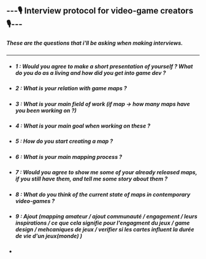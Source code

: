 ## ---🎙️ Interview protocol for video-game creators🎙️---

##### These are the questions that i'll be asking when making interviews.

---

- ##### 1 : Would you agree to make a short presentation of yourself ? What do you do as a living and how did you get into game dev ?

- ##### 2 : What is your relation with game maps ?

- ##### 3 : What is your main field of work (if map -> how many maps have you been working on ?)
 
- ##### 4 : What is your main goal when working on these ?
 
- ##### 5 : How do you start creating a map ?

- ##### 6 : What is your main mapping process ?

- ##### 7 : Would you agree to show me some of your already released maps, if you still have them, and tell me some story about them ?

- ##### 8 : What do you think of the current state of maps in contemporary video-games ?

- ##### 9 : Ajout (mapping amateur / ajout communauté / engagement / leurs inspirations / ce que cela signifie pour l'engagment du jeux / game design / mehcaniques de jeux / verifier si les cartes influent la durée de vie d'un jeux(monde) ) 
- 